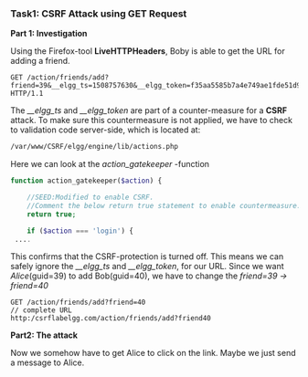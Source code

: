### Task1: CSRF Attack using GET Request

**Part 1: Investigation**

Using the Firefox-tool **LiveHTTPHeaders**, Boby is able to get the URL for adding a friend.

```http
GET /action/friends/add?friend=39&__elgg_ts=1508757630&__elgg_token=f35aa5585b7a4e749ae1fde51d98b33a HTTP/1.1	
```

The *__elgg_ts* and *__elgg_token* are part of a counter-measure for a **CSRF** attack. To make sure this countermeasure is not applied, we have to check to validation code server-side, which is located at:

```sh
/var/www/CSRF/elgg/engine/lib/actions.php	
```

Here we can look at the *action_gatekeeper* -function

```php
function action_gatekeeper($action) {

	//SEED:Modified to enable CSRF.
	//Comment the below return true statement to enable countermeasure.
	return true;

	if ($action === 'login') {
 ....       
```

 This confirms that the CSRF-protection is turned off. This means we can safely ignore the *__elgg_ts* and *__elgg_token*, for our URL. Since we want *Alice*(guid=39) to add Bob(guid=40), we have to change the *friend=39 -> friend=40*

```http
GET /action/friends/add?friend=40
// complete URL
http:/csrflabelgg.com/action/friends/add?friend40
```



**Part2: The attack**

Now we somehow have to get Alice to click on the link. Maybe we just send a message to Alice.